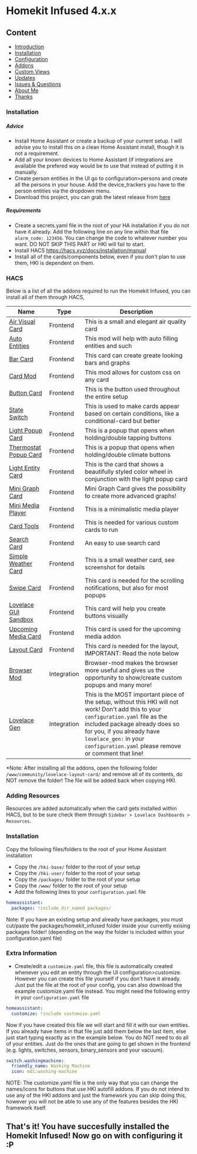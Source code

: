 # Homekit Infused 4.x.x

## Content
- [Introduction](index.md)
- [Installation](installation.md)
- [Configuration](configuration.md)
- [Addons](addons.md)
- [Custom Views](custom_views.md)
- [Updates](updates.md)
- [Issues & Questions](issues.md)
- [About Me](about.md)
- [Thanks](thanks.md)

### Installation
##### Advice
- Install Home Assistant or create a backup of your current setup. I will advise you to install this on a clean Home Assistant install, though it is not a requirement.
- Add all your known devices to Home Assistant (if integrations are available the prefered way would be to use that instead of putting it in manually.
- Create person entities in the UI go to configuration>persons and create all the persons in your house. Add the device_trackers you have to the person entities via the dropdown menu.
- Download this project, you can grab the latest release from [here](https://github.com/jimz011/homekit-infused/releases)

##### Requirements
- Create a secrets.yaml file in the root of your HA installation if you do not have it already. Add the following line on any line within that file `alarm_code: 123456`. You can change the code to whatever number you want. DO NOT SKIP THIS PART or HKI will fail to start.
- Install HACS https://hacs.xyz/docs/installation/manual
- Install all of the cards/components below, even if you don't plan to use them, HKI is dependent on them.

### HACS
Below is a list of all the addons required to run the Homekit Infused, you can install all of them through HACS, 

| Name | Type  | Description |
|----------------------------------|-------------|---------------------------------------------------------------------------------------------------------------------------------------------------------------------------------------------------------|
| [Air Visual Card](https://github.com/dnguyen800/air-visual-card) | Frontend | This is a small and elegant air quality card |
| [Auto Entities](https://github.com/thomasloven/lovelace-auto-entities) | Frontend | This mod will help with auto filling entities and such |
| [Bar Card](https://github.com/custom-cards/bar-card) | Frontend | This card can create greate looking bars and graphs |
| [Card Mod](https://github.com/thomasloven/lovelace-card-mod) | Frontend | This mod allows for custom css on any card |
| [Button Card](https://github.com/custom-cards/button-card) | Frontend | This is the button used throughout the entire setup |
| [State Switch](https://github.com/thomasloven/lovelace-state-switch) | Frontend | This is used to make cards appear based on certain conditions, like a conditional-card but better |
| [Light Popup Card](https://github.com/DBuit/light-popup-card) | Frontend | This is a popup that opens when holding/double tapping buttons |
| [Thermostat Popup Card](https://github.com/DBuit/thermostat-popup-card) | Frontend | This is a popup that opens when holding/double climate buttons |
| [Light Entity Card](https://github.com/ljmerza/light-entity-card) | Frontend | This is the card that shows a beautifully styled color wheel in conjunction with the light popup card |
| [Mini Graph Card](https://github.com/kalkih/mini-graph-card) | Frontend | Mini Graph Card gives the possibility to create more advanced graphs! |
| [Mini Media Player](https://github.com/kalkih/mini-media-player) | Frontend | This is a minimalistic media player |
| [Card Tools](https://github.com/thomasloven/lovelace-card-tools) | Frontend | This is needed for various custom cards to run |
| [Search Card](https://github.com/postlund/search-card) | Frontend | An easy to use search card |
| [Simple Weather Card](https://github.com/kalkih/simple-weather-card) | Frontend | This is a small weather card, see screenshot for details |
| [Swipe Card](https://github.com/bramkragten/swipe-card) | Frontend | This card is needed for the scrolling notifications, but also for most popups |
| [Lovelace GUI Sandbox](https://github.com/thomasloven/lovelace-gui-sandbox) | Frontend | This card will help you create buttons visually |
| [Upcoming Media Card](https://github.com/custom-cards/upcoming-media-card) | Frontend | This card is used for the upcoming media addon |
| [Layout Card](https://github.com/thomasloven/lovelace-layout-card) | Frontend | This card is needed for the layout, IMPORTANT: Read the note below |
| [Browser Mod](https://github.com/thomasloven/hass-browser_mod) | Integration | Browser-mod makes the browser more useful and gives us the opportunity to show/create custom popups and many more! |
| [Lovelace Gen](https://github.com/thomasloven/hass-lovelace_gen) | Integration | This is the MOST important piece of the setup, without this HKI will not work! Don't add this to your `configuration.yaml` file as the included package already does so for you, if you already have `lovelace_gen:` in your `configuration.yaml` please remove or comment that line! |


*Note: After installing all the addons, open the following folder `/www/community/lovelace-layout-card/` and remove all of its contents, do NOT remove the folder! The file will be added back when copying HKI.

### Adding Resources
Resources are added automatically when the card gets installed within HACS, but to be sure check them through `Sidebar > Lovelace Dashboards > Resources`.

### Installation
Copy the following files/folders to the root of your Home Assistant installation

- Copy the `/hki-base/` folder to the root of your setup
- Copy the `/hki-user/` folder to the root of your setup
- Copy the `/packages/` folder to the root of your setup
- Copy the `/www/` folder to the root of your setup
- Add the following lines to your `configuration.yaml` file

```yaml
homeassistant:
  packages: !include_dir_named packages/
```

Note: If you have an existing setup and already have packages, you must cut/paste the packages/homekit_infused folder inside your currently exising packages folder! (depending on the way the folder is included within your configuration.yaml file)

### Extra Information
- Create/edit a `customize.yaml` file, this file is automatically created whenever you edit an entity through the UI configuration>customize. However you can create this file yourself if you don't have it already. Just put the file at the root of your config, you can also download the example customize.yaml file instead.
You might need the following entry in your `configuration.yaml` file

```yaml
homeassistant:
  customize: !include customize.yaml
```

Now if you have created this file we will start and fill it with our own entities.
If you already have items in that file just add them below the last item, else just start typing exactly as in the example below. You do NOT need to do all of your entities. Just do the ones that are going to get shown in the frontend (e.g. lights, switches, sensors, binary_sensors and your vacuum).

```yaml
switch.washingmachine:
  friendly_name: Washing Machine
  icon: mdi:washing-machine
```

NOTE: The customize.yaml file is the only way that you can change the names/icons for buttons that use HKI autofill addons. If you do not intend to use any of the HKI addons and just the framework you can skip doing this, however you will not be able to use any of the features besides the HKI framework itself.

## That's it! You have succesfully installed the Homekit Infused! Now go on with configuring it :P
